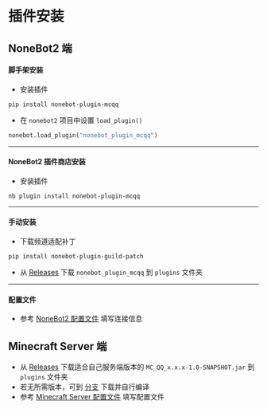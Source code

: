 # 插件安装

## NoneBot2 端

#### 脚手架安装

- 安装插件

<CodeGroup>
  <CodeGroupItem title="pip">

```shell
pip install nonebot-plugin-mcqq
```

  </CodeGroupItem>
</CodeGroup>

- 在 `nonebot2` 项目中设置 `load_plugin()`

```python
nonebot.load_plugin("nonebot_plugin_mcqq")
```

---

#### NoneBot2 插件商店安装

- 安装插件

<CodeGroup>
  <CodeGroupItem title="pip">

```shell
nb plugin install nonebot-plugin-mcqq
```

  </CodeGroupItem>
</CodeGroup>

---

#### 手动安装
- 下载频道适配补丁

<CodeGroup>
  <CodeGroupItem title="pip">

```shell
pip install nonebot-plugin-guild-patch
```

  </CodeGroupItem>
</CodeGroup>

- 从 [Releases](https://github.com/17TheWord/nonebot-plugin-mcqq/releases) 下载 `nonebot_plugin_mcqq` 到 `plugins` 文件夹

---

#### 配置文件

- 参考 [NoneBot2 配置文件](/mc_qq/config.html#nonebot2) 填写连接信息

## Minecraft Server 端

- 从 [Releases](https://github.com/17TheWord/nonebot-plugin-mcqq/releases) 下载适合自己服务端版本的 `MC_QQ_x.x.x-1.0-SNAPSHOT.jar` 到 `plugins` 文件夹
- 若无所需版本，可到 [分支](https://github.com/17TheWord/nonebot-plugin-mcqq/tree/minecraft_plugin) 下载并自行编译
- 参考 [Minecraft Server 配置文件](/mc_qq/config.html#minecraft-server) 填写配置文件

